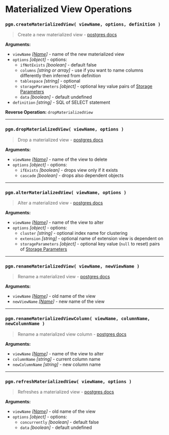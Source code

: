 # Materialized View Operations

### `pgm.createMaterializedView( viewName, options, definition )`

> Create a new materialized view - [postgres docs](https://www.postgresql.org/docs/current/static/sql-creatematerializedview.html)

**Arguments:**

- `viewName` _[[Name](/migrations/#type)]_ - name of the new materialized view
- `options` _[object]_ - options:
  - `ifNotExists` _[boolean]_ - default false
  - `columns` _[string or array]_ - use if you want to name columns differently then inferred from definition
  - `tablespace` _[string]_ - optional
  - `storageParameters` _[object]_ - optional key value pairs of [Storage Parameters](https://www.postgresql.org/docs/current/static/sql-createtable.html#SQL-CREATETABLE-STORAGE-PARAMETERS)
  - `data` _[boolean]_ - default undefined
- `definition` _[string]_ - SQL of SELECT statement

**Reverse Operation:** `dropMaterializedView`

---

### `pgm.dropMaterializedView( viewName, options )`

> Drop a materialized view - [postgres docs](http://www.postgresql.org/docs/current/static/sql-dropmaterializedview.html)

**Arguments:**

- `viewName` _[[Name](/migrations/#type)]_ - name of the view to delete
- `options` _[object]_ - options:
  - `ifExists` _[boolean]_ - drops view only if it exists
  - `cascade` _[boolean]_ - drops also dependent objects

---

### `pgm.alterMaterializedView( viewName, options )`

> Alter a materialized view - [postgres docs](https://www.postgresql.org/docs/current/static/sql-altermaterializedview.html)

**Arguments:**

- `viewName` _[[Name](/migrations/#type)]_ - name of the view to alter
- `options` _[object]_ - options:
  - `cluster` _[string]_ - optional index name for clustering
  - `extension` _[string]_ - optional name of extension view is dependent on
  - `storageParameters` _[object]_ - optional key value (`null` to reset) pairs of [Storage Parameters](https://www.postgresql.org/docs/current/static/sql-createtable.html#SQL-CREATETABLE-STORAGE-PARAMETERS)

---

### `pgm.renameMaterializedView( viewName, newViewName )`

> Rename a materialized view - [postgres docs](http://www.postgresql.org/docs/current/static/sql-altermaterializedview.html)

**Arguments:**

- `viewName` _[[Name](/migrations/#type)]_ - old name of the view
- `newViewName` _[[Name](/migrations/#type)]_ - new name of the view

---

### `pgm.renameMaterializedViewColumn( viewName, columnName, newColumnName )`

> Rename a materialized view column - [postgres docs](http://www.postgresql.org/docs/current/static/sql-altermaterializedview.html)

**Arguments:**

- `viewName` _[[Name](/migrations/#type)]_ - name of the view to alter
- `columnName` _[string]_ - current column name
- `newColumnName` _[string]_ - new column name

---

### `pgm.refreshMaterializedView( viewName, options )`

> Refreshes a materialized view - [postgres docs](http://www.postgresql.org/docs/current/static/sql-refreshmaterializedview.html)

**Arguments:**

- `viewName` _[[Name](/migrations/#type)]_ - old name of the view
- `options` _[object]_ - options:
  - `concurrently` _[boolean]_ - default false
  - `data` _[boolean]_ - default undefined
